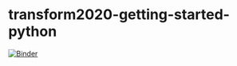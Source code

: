 # transform2020-getting-started-python

[![Binder](https://mybinder.org/badge_logo.svg)](https://mybinder.org/v2/gh/Zabamund/transform2020-getting-started-python/master?filepath=https%3A%2F%2Fgithub.com%2FZabamund%2Ftransform2020-getting-started-python%2Fblob%2Fmaster%2FGetting_started_with_Python.ipynb)